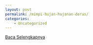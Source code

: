 ```yaml
---
layout: post
permalink: /mimpi-hujan-hujanan-deras/
categories:
    - Uncategorized
---
```


[Baca Selengkapnya](/01)